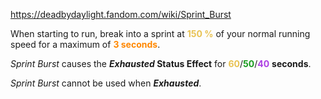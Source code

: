 https://deadbydaylight.fandom.com/wiki/Sprint_Burst

<p>When starting to run, break into a sprint at <b><span class="clr clr2" style="color: #e8c252 ;">150 %</span></b> of your normal running speed for a maximum of <b><span class="clr clr6" style="color: #ff8800 ;">3 seconds</span></b>.
<p><i>Sprint Burst</i> causes the <i><b>Exhausted </b></i> <b>Status Effect</b> for <span class="clr" style="color: #e8c252;"><b>60</b></span>/<span class="clr" style="color: #199b1e;"><b>50</b></span>/<span class="clr" style="color: #ac3ee3;"><b>40</b></span> <b>seconds</b>.
</p><p><i>Sprint Burst</i> cannot be used when <i><b>Exhausted</b></i>.
</p>
</p>